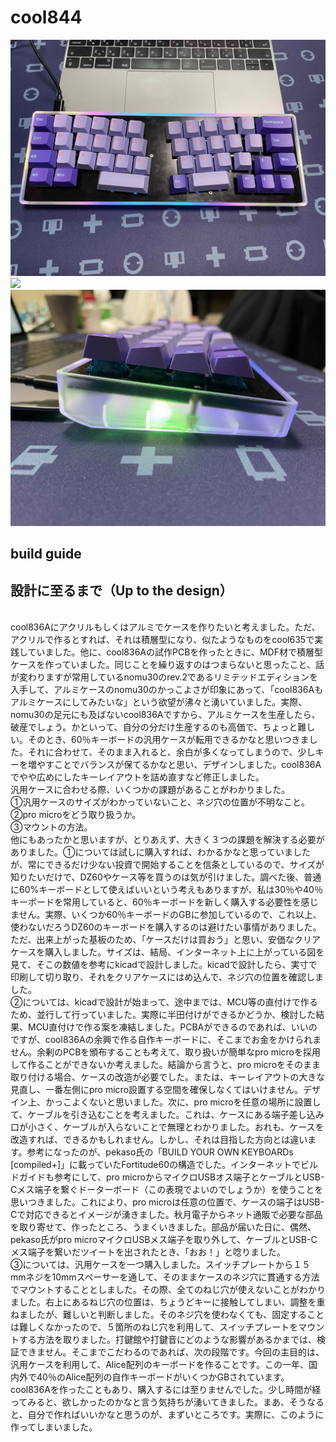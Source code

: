 # cool844

![](img/IMG_0667.jpg)
![](img/IMG_0668.jpg)
![](img/IMG_0669.jpg)

## build guide


## 設計に至るまで（Up to the design）
<br>
cool836Aにアクリルもしくはアルミでケースを作りたいと考えました。ただ、アクリルで作るとすれば、それは積層型になり、似たようなものをcool635で実践していました。他に、cool836Aの試作PCBを作ったときに、MDF材で積層型ケースを作っていました。同じことを繰り返すのはつまらないと思ったこと、話が変わりますが常用しているnomu30のrev.2であるリミテッドエディションを入手して、アルミケースのnomu30のかっこよさが印象にあって、「cool836Aもアルミケースにしてみたいな」という欲望が沸々と湧いていました。実際、nomu30の足元にも及ばないcool836Aですから、アルミケースを生産したら、破産でしょう。かといって、自分の分だけ生産するのも高価で、ちょっと難しい。そのとき、60％キーボードの汎用ケースが転用できるかなと思いつきました。それに合わせて、そのまま入れると、余白が多くなってしまうので、少しキーを増やすことでバランスが保てるかなと思い、デザインしました。cool836Aでやや広めにしたキーレイアウトを詰め直すなど修正しました。<br>
汎用ケースに合わせる際、いくつかの課題があることがわかりました。<br>
①汎用ケースのサイズがわかっていないこと、ネジ穴の位置が不明なこと。<br>
②pro microをどう取り扱うか。<br>
③マウントの方法。<br>
他にもあったかと思いますが、とりあえず、大きく３つの課題を解決する必要がありました。①については試しに購入すれば、わかるかなと思っていましたが、常にできるだけ少ない投資で開始することを信条としているので、サイズが知りたいだけで、DZ60やケース等を買うのは気が引けました。調べた後、普通に60%キーボードとして使えばいいという考えもありますが、私は30％や40％キーボードを常用していると、60％キーボードを新しく購入する必要性を感じません。実際、いくつか60％キーボードのGBに参加しているので、これ以上、使わないだろうDZ60のキーボードを購入するのは避けたい事情がありました。ただ、出来上がった基板のため、「ケースだけは買おう」と思い、安価なクリアケースを購入しました。サイズは、結局、インターネット上に上がっている図を見て、そこの数値を参考にkicadで設計しました。kicadで設計したら、実寸で印刷して切り取り、それをクリアケースにはめ込んで、ネジ穴の位置を確認しました。<br>
②については、kicadで設計が始まって、途中までは、MCU等の直付けで作るため、並行して行っていました。実際に半田付けができるかどうか、検討した結果、MCU直付けで作る案を凍結しました。PCBAができるのであれば、いいのですが、cool836Aの余興で作る自作キーボードに、そこまでお金をかけられません。余剰のPCBを頒布することも考えて、取り扱いが簡単なpro microを採用して作ることができないか考えました。結論から言うと、pro microをそのまま取り付ける場合、ケースの改造が必要でした。または、キーレイアウトの大きな見直し、一番左側にpro micro設置する空間を確保しなくてはいけません。デザイン上、かっこよくないと思いました。次に、pro microを任意の場所に設置して、ケーブルを引き込むことを考えました。これは、ケースにある端子差し込み口が小さく、ケーブルが入らないことで無理とわかりました。おれも、ケースを改造すれば、できるかもしれません。しかし、それは目指した方向とは違います。参考になったのが、pekaso氏の「BUILD YOUR OWN KEYBOARDs [compiled+]」に載っていたFortitude60の構造でした。インターネットでビルドガイドも参考にして、pro microからマイクロUSBオス端子とケーブルとUSB-Cメス端子を繋ぐドーターボード（この表現でよいのでしょうか）を使うことを思いつきました。これにより、pro microは任意の位置で、ケースの端子はUSB-Cで対応できるとイメージが湧きました。秋月電子からネット通販で必要な部品を取り寄せて、作ったところ、うまくいきました。部品が届いた日に、偶然、pekaso氏がpro microマイクロUSBメス端子を取り外して、ケーブルとUSB-Cメス端子を繋いだツイートを出されたとき、「おお！」と唸りました。
<br>
③については、汎用ケースを一つ購入しました。スイッチプレートから１５mmネジを10mmスペーサーを通して、そのままケースのネジ穴に貫通する方法でマウントすることとしました。その際、全てのねじ穴が使えないことがわかりました。右上にあるねじ穴の位置は、ちょうどキーに接触してしまい、調整を重ねましたが、難しいと判断しました。そのネジ穴を使わなくても、固定することは難しくなかったので、５箇所のねじ穴を利用して、スイッチプレートをマウントする方法を取りました。打鍵館や打鍵音にどのような影響があるかまでは、検証できません。そこまでこだわるのであれば、次の段階です。今回の主目的は、汎用ケースを利用して、Alice配列のキーボードを作ることです。この一年、国内外で40％のAlice配列の自作キーボードがいくつかGBされています。cool836Aを作ったこともあり、購入するには至りませんでした。少し時間が経ってみると、欲しかったのかなと言う気持ちが湧いてきました。まあ、そうなると、自分で作ればいいかなと思うのが、まずいところです。実際に、このように作ってしまいました。
